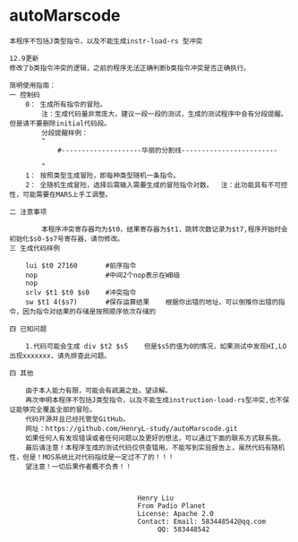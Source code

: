 # autoMarscode
	本程序不包括J类型指令，以及不能生成instr-load-rs 型冲突
	
	12.9更新  
	修改了b类指令冲突的逻辑，之前的程序无法正确判断b类指令冲突是否正确执行。
	
	简明使用指南：
	一 控制码	
		0： 生成所有指令的冒险。 	
			注：生成代码量非常庞大，建议一段一段的测试，生成的测试程序中会有分段提醒。但是请不要删除initial代码段。
			分段提醒样例：
			"
				#--------------------华丽的分割线------------------------

			"
		1： 按照类型生成冒险，即每种类型随机一条指令。
		2： 全随机生成冒险，选择后需输入需要生成的冒险指令对数。  注：此功能具有不可控性，可能需要在MARS上手工调整。

	二 注意事项

      		本程序冲突寄存器均为$t0，结果寄存器为$t1，跳转次数记录为$t7,程序开始时会初始化$s0-$s7号寄存器，请勿修改。
	三 生成代码样例

		lui $t0 27160       #前序指令
		nop                 #中间2个nop表示在WB级
		nop 
		srlv $t1 $t0 $s0    #冲突指令
		sw $t1 4($s7)       #保存运算结果    根据你出错的地址，可以倒推你出错的指令，因为指令对结果的存储是按照顺序依次存储的      

	四 已知问题

		1.代码可能会生成 div $t2 $s5    但是$s5的值为0的情况，如果测试中发现HI,LO出现xxxxxxx，请先排查此问题。

	四 其他
		
		由于本人能力有限，可能会有疏漏之处。望谅解。
		再次申明本程序不包括J类型指令，以及不能生成instruction-load-rs型冲突,也不保证能够完全覆盖全部的冒险。
		代码开源并且已经托管至GitHub。
		网址：https://github.com/HenryL-study/autoMarscode.git
		如果任何人有发现错误或者任何问题以及更好的想法，可以通过下面的联系方式联系我。
		最后请注意！本程序生成的测试代码仅供查错用，不能写到实验报告上，虽然代码有随机性，但是！MOS系统比对代码指纹是一定过不了的！！！
		望注意！一切后果作者概不负责！！



									Henry Liu
									From Padio Planet
									License: Apache 2.0
									Contact: Email: 583448542@qq.com
										 QQ: 583448542